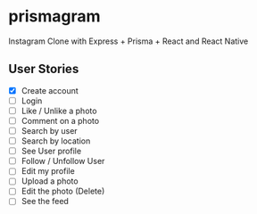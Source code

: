 # prismagram

Instagram Clone with Express + Prisma + React and React Native

## User Stories

- [x] Create account
- [ ] Login
- [ ] Like / Unlike a photo
- [ ] Comment on a photo
- [ ] Search by user
- [ ] Search by location
- [ ] See User profile
- [ ] Follow / Unfollow User
- [ ] Edit my profile
- [ ] Upload a photo
- [ ] Edit the photo (Delete)
- [ ] See the feed
